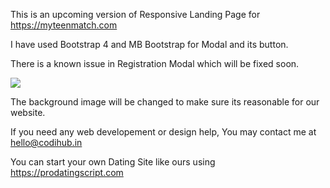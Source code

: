This is an upcoming version of Responsive Landing Page for https://myteenmatch.com

I have used Bootstrap 4 and MB Bootstrap for Modal and its button.

There is a known issue in Registration Modal which will be fixed soon.


<img src="https://image.ibb.co/bzXejS/signinmodal.png">

The background image will be changed to make sure its reasonable for our website.

If you need any web developement or design help, You may contact me at hello@codihub.in

You can start your own Dating Site like ours using https://prodatingscript.com
